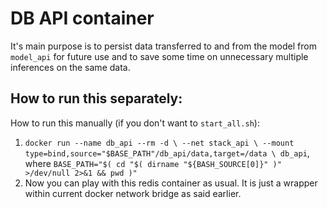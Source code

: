 # DB API container

It's main purpose is to persist data transferred to and from the model from `model_api` for future use and to save some time on unnecessary multiple inferences on the same data.

## How to run this separately:

How to run this manually (if you don't want to ```start_all.sh```):

1. `docker run --name db_api --rm -d \
       --net stack_api \
       --mount type=bind,source="$BASE_PATH"/db_api/data,target=/data \
       db_api`, where `BASE_PATH="$( cd "$( dirname "${BASH_SOURCE[0]}" )" >/dev/null 2>&1 && pwd )"`
2. Now you can play with this redis container as usual. It is just a wrapper within current docker network bridge as said earlier. 